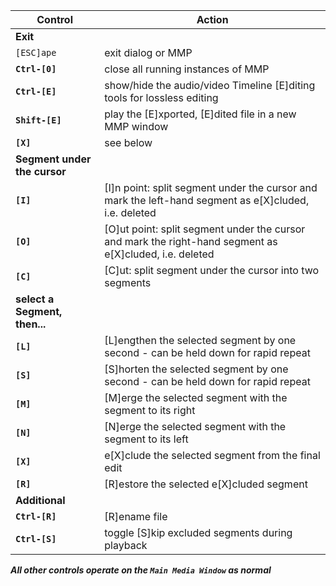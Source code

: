 Control | Action
------- | ------
**Exit** ||
`[ESC]ape`                    | exit dialog or MMP
**`Ctrl-[0]`**                | close all running instances of MMP
**`Ctrl-[E]`**                | show/hide the audio/video Timeline [E]diting tools for lossless editing
**`Shift-[E]`**               | play the [E]xported, [E]dited file in a new MMP window
**`[X]`**                     | see below
**Segment under the cursor** ||
**`[I]`**                     | [I]n point: split segment under the cursor and mark the left-hand segment as e[X]cluded, i.e. deleted
**`[O]`**                     | [O]ut point: split segment under the cursor and mark the right-hand segment as e[X]cluded, i.e. deleted
**`[C]`**                     | [C]ut: split segment under the cursor into two segments
**select a Segment, then...** ||
**`[L]`**                     | [L]engthen the selected segment by one second - can be held down for rapid repeat
**`[S]`**                     | [S]horten the selected segment by one second - can be held down for rapid repeat
**`[M]`**                     | [M]erge the selected segment with the segment to its right
**`[N]`**                     | [N]erge the selected segment with the segment to its left
**`[X]`**                     | e[X]clude the selected segment from the final edit
**`[R]`**                     | [R]estore the selected e[X]cluded segment
**Additional** ||
**`Ctrl-[R]`**                | [R]ename file
**`Ctrl-[S]`**                | toggle [S]kip excluded segments during playback

**_All other controls operate on the `Main Media Window` as normal_**